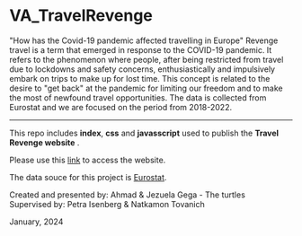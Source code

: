 # VA_TravelRevenge

"How has the Covid-19 pandemic affected travelling in Europe"
Revenge travel is a term that emerged in response to the COVID-19 pandemic. It refers to the phenomenon where people, after being restricted from travel due to lockdowns and safety concerns, enthusiastically and impulsively embark on trips to make up for lost time. This concept is related to the desire to "get back" at the pandemic for limiting our freedom and to make the most of newfound travel opportunities. The data is collected from Eurostat and we are focused on the period from 2018-2022.
_______________
This repo includes **index**, **css** and **javasscript** used to publish the **Travel Revenge website** .

Please use this [link](https://jezu1.github.io/VA_TravelRevenge/) to access the website.

The data souce for this project is [Eurostat](https://ec.europa.eu/eurostat/databrowser/view/tin00188__custom_8820978/default/table?lang=en).

Created and presented by: Ahmad & Jezuela Gega - The turtles <br>
Supervised by: Petra Isenberg & Natkamon Tovanich

January, 2024

